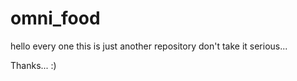 
# omni_food

hello every one this is just another repository
don't take it serious...

Thanks... :)
